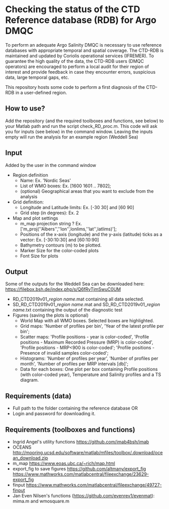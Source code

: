 # Checking the status of the CTD Reference database (RDB) for Argo DMQC

To perform an adequate Argo Salinity DMQC is necessary to use reference databases with appropriate temporal and spatial coverage. The CTD-RDB is maintained and updated by Coriolis operational services (IFREMER). To guarantee the high quality of the data, the CTD-RDB users (DMQC operators)
are encouraged to perform a local audit for their region of interest and provide feedback in case they encounter errors, suspicious data, large temporal gaps, etc.

This repository hosts some code to perform a first diagnosis of the CTD-RDB in a user-defined region.

## How to use?
Add the repository (and the required toolboxes and functions, see below) to your Matlab path and run the script check_RD_proc.m.
This code will ask you for inputs (see below) in the command window.
Leaving the inputs empty will run the analysis for an example region (Weddell Sea)

## Input
Added by the user in the command window

- Region definition
  - Name: Ex. 'Nordic Seas'
  - List of WMO boxes: Ex. [1600 1601 .. 7802];
  - (optional) Geographical areas that you want to exclude from the analysis
- Grid definition:
  - Longitude and Latitude limits: Ex. [-30 30] and [60 90]
  - Grid step (in degrees): Ex. 2
- Map and plot settings
  - m_map projection string ? Ex. ['m_proj(''Albers'',''lon'',lonlims,''lat'',latlims)'];
  - Positions of the x-axis (longitude) and the y-axis (latitude) ticks as a vector: Ex. [-30:10:30] and [60:10:90]
  - Bathymetry contours (m) to be plotted.
  - Marker Size for the color-coded plots
  - Font Size for plots

## Output
Some of the outputs for the Weddell Sea can be downloaded here: https://filebox.bsh.de/index.php/s/Q6fRvTjmSwuC0UM

  - RD_CTD2019v01_*region name*.mat containing all data selected.
  - SD_RD_CTD2019v01_*region name*.mat and SD_RD_CTD2019v01_*region name*.txt
    containing the output of the diagnostic test
  - Figures (saving the plots is optional)
    - World Map with all WMO boxes. Selected boxes are highlighted.
    - Grid maps: 'Number of profiles per bin', 'Year of the latest profile per bin';
    - Scatter maps: 'Profile positions - year is color-coded',
     'Profile positions - Maximum Recorded Pressure (MRP) is color-coded',
     'Profile positions - MRP<900 is color-coded';
     'Profile positions - Presence of invalid samples color-coded';
    - Histograms: 'Number of profiles per year', 'Number of profiles per month',
      'Number of profiles per MRP intervals [db]';
    - Data for each boxes: One plot per box containing Profile positions (with
      color-coded year), Temperature and Salinity profiles and a TS diagram.

## Requirements (data)
- Full path to the folder containing the reference database OR
- Login and password for downloading it.

## Requirements (toolboxes and functions)

- Ingrid Angel's utility functions
  https://github.com/imab4bsh/imab
- OCEANS
	http://mooring.ucsd.edu/software/matlab/mfiles/toolbox/.download/ocean_download.zip
- m_map
	https://www.eoas.ubc.ca/~rich/map.html
- export_fig to save figures
	https://github.com/altmany/export_fig
	https://www.mathworks.com/matlabcentral/fileexchange/23629-export_fig
- finput
	https://www.mathworks.com/matlabcentral/fileexchange/49727-finput
- Jan Even Nilsen's functions (https://github.com/evenrev1/evenmat): mima.m and wmosquare.m
